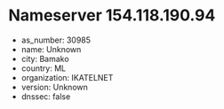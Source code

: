 # Nameserver 154.118.190.94

* as_number: 30985
* name: Unknown
* city: Bamako
* country: ML
* organization: IKATELNET
* version: Unknown
* dnssec: false
